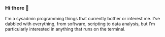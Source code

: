 ### Hi there 👋

I'm a sysadmin programming things that currently bother or interest me. I've dabbled with everything, from software, scripting to data analysis, but I'm particularly interested in anything that runs on the terminal.

<!--
**m0ckinjay/m0ckinjay** is a ✨ _special_ ✨ repository because its `README.md` (this file) appears on your GitHub profile.

Here are some ideas to get you started:

- 🔭 I’m currently working on ...
- 🌱 I’m currently learning ...
- 👯 I’m looking to collaborate on ...
- 🤔 I’m looking for help with ...
- 💬 Ask me about ...
- 📫 How to reach me: ...
- 😄 Pronouns: ...
- ⚡ Fun fact: ...
-->
